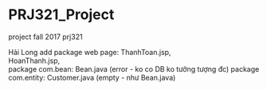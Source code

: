 # PRJ321_Project
project fall 2017 prj321

Hải Long add
	package web page:
		ThanhToan.jsp, 	
		HoanThanh.jsp, 	
	package com.bean:
		Bean.java (error - ko co DB ko tưởng tượng đc)
	package com.entity:
		Customer.java (empty - như Bean.java)  